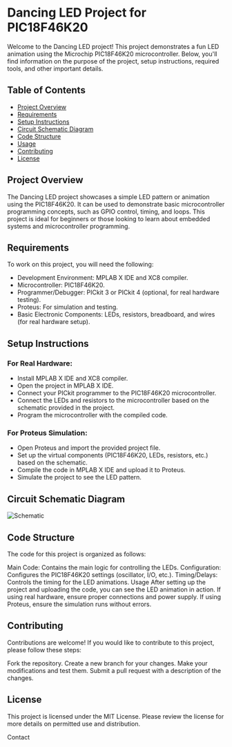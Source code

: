 # Dancing LED Project for PIC18F46K20

Welcome to the Dancing LED project! This project demonstrates a fun LED animation using the Microchip PIC18F46K20 microcontroller. Below, you'll find information on the purpose of the project, setup instructions, required tools, and other important details.

## Table of Contents

- [Project Overview](#Project-Overview)
- [Requirements](#Requirements)
- [Setup Instructions](#Steup-Instructions)
- [Circuit Schematic Diagram](#Circuit-Schematic-Diagram)
- [Code Structure](#Code-Structure)
- [Usage](#Usage)
- [Contributing](#Contributing)
- [License](#License)

## Project Overview
The Dancing LED project showcases a simple LED pattern or animation using the PIC18F46K20. It can be used to demonstrate basic microcontroller programming concepts, such as GPIO control, timing, and loops. This project is ideal for beginners or those looking to learn about embedded systems and microcontroller programming.

## Requirements
To work on this project, you will need the following:

* Development Environment: MPLAB X IDE and XC8 compiler.
* Microcontroller: PIC18F46K20.
* Programmer/Debugger: PICkit 3 or PICkit 4 (optional, for real hardware testing).
* Proteus: For simulation and testing.
* Basic Electronic Components: LEDs, resistors, breadboard, and wires (for real hardware setup).

## Setup Instructions
### For Real Hardware:
* Install MPLAB X IDE and XC8 compiler.
* Open the project in MPLAB X IDE.
* Connect your PICkit programmer to the PIC18F46K20 microcontroller.
* Connect the LEDs and resistors to the microcontroller based on the schematic provided in the project.
* Program the microcontroller with the compiled code.

### For Proteus Simulation:
* Open Proteus and import the provided project file.
* Set up the virtual components (PIC18F46K20, LEDs, resistors, etc.) based on the schematic.
* Compile the code in MPLAB X IDE and upload it to Proteus.
* Simulate the project to see the LED pattern.

## Circuit Schematic Diagram
![Schematic](https://i.imgur.com/tUnGMLH.jpeg)

## Code Structure
The code for this project is organized as follows:

Main Code: Contains the main logic for controlling the LEDs.
Configuration: Configures the PIC18F46K20 settings (oscillator, I/O, etc.).
Timing/Delays: Controls the timing for the LED animations.
Usage
After setting up the project and uploading the code, you can see the LED animation in action. If using real hardware, ensure proper connections and power supply. If using Proteus, ensure the simulation runs without errors.

## Contributing
Contributions are welcome! If you would like to contribute to this project, please follow these steps:

Fork the repository.
Create a new branch for your changes.
Make your modifications and test them.
Submit a pull request with a description of the changes.

## License
This project is licensed under the MIT License. Please review the license for more details on permitted use and distribution.

Contact
